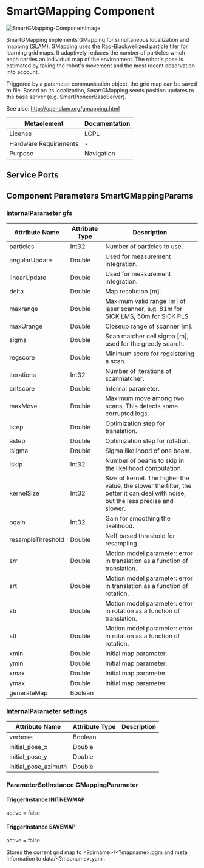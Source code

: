 # SmartGMapping Component

![SmartGMapping-ComponentImage](https://github.com/Servicerobotics-Ulm/ComponentRepository/blob/master/SmartGMapping/model/SmartGMapping.jpg)

SmartGMapping implements GMapping for simultaneous localization and mapping (SLAM). GMapping uses the Rao-Blackwellized particle filer for learning grid maps. It adaptively reduces the number of particles which each carries an individual map of the environment. The robot's pose is estimated by taking the robot's movement and the most recent observation into account.

Triggered by a parameter communication object, the grid map can be saved to file. Based on its localization, SmartGMapping sends position updates to the base server (e.g. SmartPioneerBaseServer).

See also: http://openslam.org/gmapping.html 

| Metaelement | Documentation |
|-------------|---------------|
| License | 	LGPL |
| Hardware Requirements | - |
| Purpose | Navigation |



## Service Ports


## Component Parameters SmartGMappingParams

### InternalParameter gfs

| Attribute Name | Attribute Type | Description |
|----------------|----------------|-------------|
| particles | Int32 | Number of particles to use. |
| angularUpdate | Double | Used for measurement integration. |
| linearUpdate | Double | Used for measurement integration. |
| delta | Double | Map resolution [m]. |
| maxrange | Double | Maximum valid range [m] of laser scanner, e.g. 81m for SICK LMS, 50m for SICK PLS. |
| maxUrange | Double | Closeup range of scanner [m]. |
| sigma | Double | Scan matcher cell sigma [m], used for the greedy search. |
| regscore | Double | Minimum score for regsistering a scan. |
| iterations | Int32 | Number of iterations of scanmatcher. |
| critscore | Double | Internal parameter. |
| maxMove | Double | Maximum move among two scans. This detects some corrupted logs. |
| lstep | Double | Optimization step for translation. |
| astep | Double | Optimization step for rotation. |
| lsigma | Double | Sigma likelihood of one beam. |
| lskip | Int32 | Number of beams to skip in the likelihood computation. |
| kernelSize | Int32 | Size of kernel. The higher the value, the slower the filter, the better it can deal with noise, but the less precise and slower. |
| ogain | Int32 | Gain for smoothing the likelihood. |
| resampleThreshold | Double | Neff based threshold for resampling. |
| srr | Double | Motion model parameter: error in translation as a function of translation. |
| srt | Double | Motion model parameter: error in translation as a function of rotation. |
| str | Double | Motion model parameter: error in rotation as a function of translation. |
| stt | Double | Motion model parameter: error in rotation as a function of rotation. |
| xmin | Double | Initial map parameter. |
| ymin | Double | Initial map parameter. |
| xmax | Double | Initial map parameter. |
| ymax | Double | Initial map parameter. |
| generateMap | Boolean |  |

### InternalParameter settings

| Attribute Name | Attribute Type | Description |
|----------------|----------------|-------------|
| verbose | Boolean |  |
| initial_pose_x | Double |  |
| initial_pose_y | Double |  |
| initial_pose_azimuth | Double |  |

### ParameterSetInstance GMappingParameter

#### TriggerInstance INITNEWMAP

active = false


#### TriggerInstance SAVEMAP

active = false

Stores the current grid map to <?dirname>/<?mapname>.pgm and meta information to data/<?mapname>.yaml.

